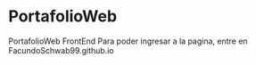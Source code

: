 # PortafolioWeb
PortafolioWeb FrontEnd
Para poder ingresar a la pagina, entre en FacundoSchwab99.github.io
